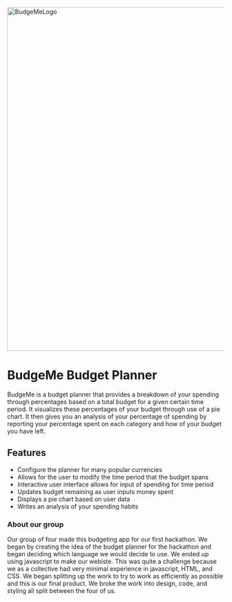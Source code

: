 <img width="795" alt="BudgeMeLogo" src="https://user-images.githubusercontent.com/83851807/133906163-34246d26-b4ca-4ff4-a8a2-62497e57491c.png">

# BudgeMe Budget Planner

BudgeMe is a budget planner that provides a breakdown of your spending through percentages based on a total budget for a given certain time period. It visualizes these percentages of your budget through use of a pie chart. It then gives you an analysis of your percentage of spending by reporting your percentage spent on each category and how of your budget you have left.

## Features

- Configure the planner for many popular currencies
- Allows for the user to modify the time period that the budget spans
- Interactive user interface allows for input of spending for time period
- Updates budget remaining as user inputs money spent
- Displays a pie chart based on user data
- Writes an analysis of your spending habits


### About our group
Our group of four made this budgeting app for our first hackathon. We began by creating the idea of the budget planner for the hackathon and began deciding which language we would decide to use. We ended up using javascript to make our webiste. This was quite a challenge because we as a collective had very minimal experience in javascript, HTML, and CSS. We began splitting up the work to try to work as efficiently as possible and this is our final product. We broke the work into design, code, and styling all split between the four of us.
